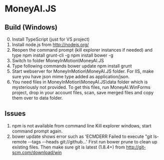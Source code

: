 MoneyAI.JS
==========

Build (Windows)
---------------
0. Install TypeScript (just for VS project)
1. Install node.js from http://nodejs.org/
2. Reopen the command prompt (kill explorer instances if needed) and type
	npm install grunt-cli -g
	npm install bower -g
3. Switch to folder MoneyInMotion\MoneyAI.JS
4. Type following commands
	bower update
	npm install
	grunt
5. Start webserver for MoneyInMotion\MoneyAI.JS folder. For IIS, make sure you have json mime type added as application/json.
6. You need files in MoneyInMotion\MoneyAI.JS\data folder which is mysteriously not provided. To get this files, run MoneyAI.WinForms project, drop in your account files, scan, save merged files and copy them over to data folder.
 
 Issues
 -------
 1. npm is not available from command line
	Kill explorer windows, start command prompt again.
 2. bower update shows error such as 
	'ECMDERR Failed to execute "git ls-remote --tags --heads git://github...'
	First run bower prune to clean up existing files.
	Then make sure git is latest (1.8.4+) from http://git-scm.com/download/win
	
 